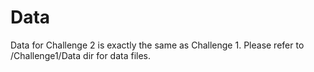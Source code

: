 # Data

Data for Challenge 2 is exactly the same as Challenge 1. Please refer to /Challenge1/Data dir for data files.
